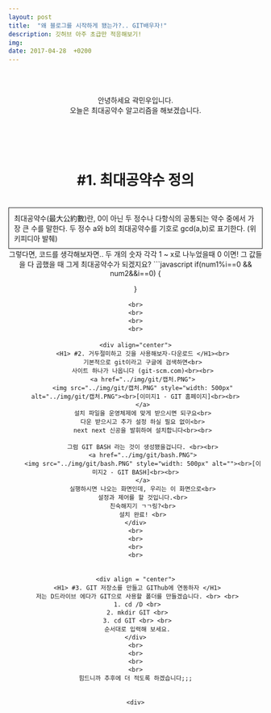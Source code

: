 ```yaml
---
layout: post
title:  "왜 블로그를 시작하게 됐는가?.. GIT배우자!"
description: 깃허브 아주 초급만 적응해보기!
img:
date: 2017-04-28  +0200
---
```

<br><br>

<div align="center">
    안녕하세요 곽민우입니다.<br>
    오늘은 최대공약수 알고리즘을 해보겠습니다.<br>
</div>
<br>
<br>
<br>
<br>



<div align="center">
<H1> #1. 최대공약수 정의 </H1><br>
<div style="border:1px solid; padding:10px;" align="left">
 최대공약수(最大公約數)란, 0이 아닌 두 정수나 다항식의 공통되는 약수 중에서 가장 큰 수를 말한다. 두 정수 a와 b의 최대공약수를 기호로 gcd(a,b)로 표기한다. (위키피디아 발췌)
</div>
그렇다면, 코드를 생각해보자면..
두 개의 숫자 각각
1 ~ x로 나누었을때 0 이면!
그 값들을 다 곱했을 때 그게 최대공약수가 되겠지요?
```javascript
if(num1%i==0 && num2&&i==0) {

}
```
<br>
<br>
<br>
<br>

<div align="center">
    <H1> #2. 거두절미하고 깃을 사용해보자-다운로드 </H1><br>
    기본적으로 git이라고 구글에 검색하면<br>
    사이트 하나가 나옵니다 (git-scm.com)<br><br>
    <a href="../img/git/캡처.PNG">
    <img src="../img/git/캡처.PNG" style="width: 500px" alt="../img/git/캡처.PNG"><br>[이미지1 - GIT 홈페이지]<br><br>
    </a>
    설치 파일을 운영체제에 맞게 받으시면 되구요<br>
    다운 받으시고 추가 설정 하실 필요 없이<br>
    next next 신공을 발휘하여 설치합니다<br><br>
    
    그럼 GIT BASH 라는 것이 생성됐을겁니다. <br><br>
    <a href="../img/git/bash.PNG">
    <img src="../img/git/bash.PNG" style="width: 500px" alt=""><br>[이미지2 - GIT BASH]<br><br>
    </a>
    실행하시면 나오는 화면인데, 우리는 이 화면으로<br>
    설정과 제어를 할 것입니다.<br>
    친숙해지기 ㄱㄱ링?<br>
    설치 완료! <br>
</div>
<br>
<br>
<br>
<br>


<div align = "center">
 <H1> #3. GIT 저장소를 만들고 GIThub에 연동하자 </H1>
 저는 D드라이브 에다가 GIT으로 사용할 폴더를 만들겠습니다. <br> <br>
 1. cd /D <br>
 2. mkdir GIT <br>
 3. cd GIT <br> <br>
 순서대로 입력해 보세요.
</div>
<br>
<br>
<br>
<br>
힘드니까 추후에 더 적도록 하겠습니다;;;


<div>

